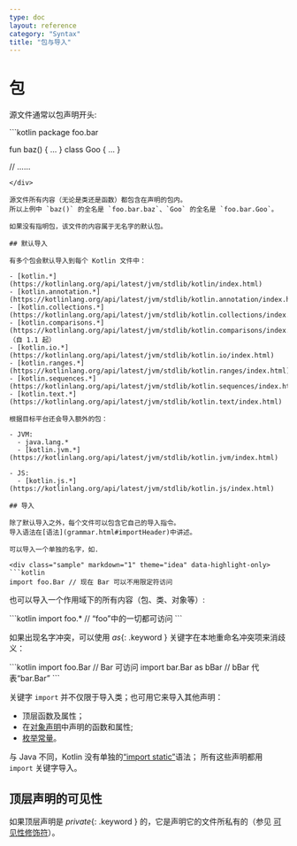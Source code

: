 ```yaml
---
type: doc
layout: reference
category: "Syntax"
title: "包与导入"
---
```


# 包

源文件通常以包声明开头:

<div class="sample" markdown="1" theme="idea" data-highlight-only>
```kotlin
package foo.bar

fun baz() { ... }
class Goo { ... }

// ……
```
</div>

源文件所有内容（无论是类还是函数）都包含在声明的包内。
所以上例中 `baz()` 的全名是 `foo.bar.baz`、`Goo` 的全名是 `foo.bar.Goo`。

如果没有指明包，该文件的内容属于无名字的默认包。

## 默认导入

有多个包会默认导入到每个 Kotlin 文件中：

- [kotlin.*](https://kotlinlang.org/api/latest/jvm/stdlib/kotlin/index.html)
- [kotlin.annotation.*](https://kotlinlang.org/api/latest/jvm/stdlib/kotlin.annotation/index.html)
- [kotlin.collections.*](https://kotlinlang.org/api/latest/jvm/stdlib/kotlin.collections/index.html)
- [kotlin.comparisons.*](https://kotlinlang.org/api/latest/jvm/stdlib/kotlin.comparisons/index.html)  （自 1.1 起）
- [kotlin.io.*](https://kotlinlang.org/api/latest/jvm/stdlib/kotlin.io/index.html)
- [kotlin.ranges.*](https://kotlinlang.org/api/latest/jvm/stdlib/kotlin.ranges/index.html)
- [kotlin.sequences.*](https://kotlinlang.org/api/latest/jvm/stdlib/kotlin.sequences/index.html)
- [kotlin.text.*](https://kotlinlang.org/api/latest/jvm/stdlib/kotlin.text/index.html)

根据目标平台还会导入额外的包：

- JVM:
  - java.lang.*
  - [kotlin.jvm.*](https://kotlinlang.org/api/latest/jvm/stdlib/kotlin.jvm/index.html)

- JS:    
  - [kotlin.js.*](https://kotlinlang.org/api/latest/jvm/stdlib/kotlin.js/index.html)

## 导入

除了默认导入之外，每个文件可以包含它自己的导入指令。
导入语法在[语法](grammar.html#importHeader)中讲述。

可以导入一个单独的名字，如.

<div class="sample" markdown="1" theme="idea" data-highlight-only>
```kotlin
import foo.Bar // 现在 Bar 可以不用限定符访问
```
</div>

也可以导入一个作用域下的所有内容（包、类、对象等）:

<div class="sample" markdown="1" theme="idea" data-highlight-only>
```kotlin
import foo.* // “foo”中的一切都可访问
```
</div>

如果出现名字冲突，可以使用 *as*{: .keyword } 关键字在本地重命名冲突项来消歧义：

<div class="sample" markdown="1" theme="idea" data-highlight-only>
```kotlin
import foo.Bar // Bar 可访问
import bar.Bar as bBar // bBar 代表“bar.Bar”
```
</div>

关键字 `import` 并不仅限于导入类；也可用它来导入其他声明：

  * 顶层函数及属性；
  * 在[对象声明](object-declarations.html#对象声明)中声明的函数和属性;
  * [枚举常量](enum-classes.html)。

与 Java 不同，Kotlin 没有单独的[“import static”](https://docs.oracle.com/javase/8/docs/technotes/guides/language/static-import.html)语法； 所有这些声明都用 `import` 关键字导入。

## 顶层声明的可见性

如果顶层声明是 *private*{: .keyword } 的，它是声明它的文件所私有的（参见 [可见性修饰符](visibility-modifiers.html)）。
